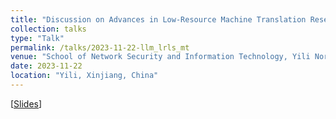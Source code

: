 ```yaml
---
title: "Discussion on Advances in Low-Resource Machine Translation Research in the Era of Large Models"
collection: talks
type: "Talk"
permalink: /talks/2023-11-22-llm_lrls_mt
venue: "School of Network Security and Information Technology, Yili Normal University"
date: 2023-11-22
location: "Yili, Xinjiang, China"
---
```


<!-- This is a description of your talk, which is a markdown files that can be all markdown-ified like any other post. Yay markdown! -->

\[[Slides](https://miradel51.github.io/files/Xinjiang_Ili_normal_university_v3.pdf)\] 

